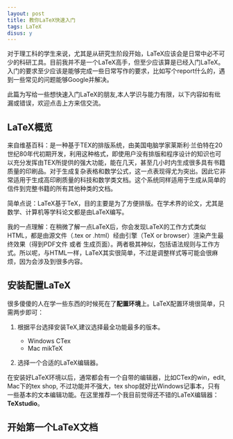 ```yaml
---
layout: post
title: 教你LaTeX快速入门
tags: LaTeX
disus: y
---
```


对于理工科的学生来说，尤其是从研究生阶段开始，LaTeX应该会是日常中必不可少的科研工具。目前我并不是一个LaTeX高手，但至少应该算是已经入门LaTeX。入门的要求至少应该是能够完成一些日常写作的要求，比如写个report什么的，遇到一些常见的问题能够Google并解决。

此篇为写给一些想快速入门LaTeX的朋友,本人学识与能力有限，以下内容如有纰漏或错误，欢迎点击上方来信交流。

## LaTeX概览

来自维基百科：是一种基于TEX的排版系统，由美国电脑学家莱斯利·兰伯特在20世纪80年代初期开发，利用这种格式，即使用户没有排版和程序设计的知识也可以充分发挥由TEX所提供的强大功能，能在几天，甚至几小时内生成很多具有书籍质量的印刷品。对于生成复杂表格和数学公式，这一点表现得尤为突出。因此它非常适用于生成高印刷质量的科技和数学类文档。这个系统同样适用于生成从简单的信件到完整书籍的所有其他种类的文档。

简单点说：LaTeX基于TeX，目的主要是为了方便排版。在学术界的论文，尤其是数学、计算机等学科论文都是由LaTeX编写。

我的一点理解：在稍微了解一点LaTeX后，你会发现LaTeX的工作方式类似HTML，都是由源文件（.tex or .html）经由引擎（TeX or browser）渲染产生最终效果（得到PDF文件 或者 生成页面）。两者极其神似，包括语法规则与工作方式。所以呢，与HTML一样，LaTeX其实很简单，不过是调整样式等可能会很麻烦，因为会涉及到很多内容。

## 安装配置LaTeX

很多傻傻的人在学一些东西的时候死在了**配置环境**上。LaTeX配置环境很简单，只需两步即可：

1. 根据平台选择安装TeX,建议选择最全功能最多的版本。

    - Windows
        CTex
    - Mac
        mikTeX

2. 选择一个合适的LaTeX编辑器。

在安装好LaTeX环境以后，通常都会有一个自带的编辑器，比如CTex的win，edit, Mac下的tex shop, 不过功能并不强大，tex shop就好比Windows记事本，只有一些基本的文本编辑功能。在这里推荐一个我目前觉得还不错的LaTeX编辑器：**TeXstudio**。

## 开始第一个LaTeX文档


